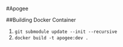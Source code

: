 #Apogee

##Building Docker Container
1. `git submodule update --init --recursive`
2. `docker build -t apogee:dev .`